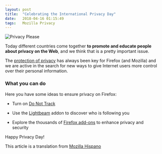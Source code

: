 ```yaml
---
layout: post
title:  "Celebrating the International Privacy Day"
date:   2018-04-16 01:15:49
tags:   Mozilla Privacy
---
```




![Privacy Please](http://f.cl.ly/items/2F2D3j0L1j2c3c2B0D1j/Image%202014-01-28%20at%201.35.07%20a.m..png)

Today different countries come together **to promote and educate people about privacy on the Web**, and we think that is a pretty important issue.

The [protection of privacy](http://www.mozilla.org/en-US/privacy/) has always been key for Firefox (and Mozilla) and we are active in the search for new ways to give Internet users more control over their personal information.

### What you can do
Here you have some ideas to ensure privacy on Firefox:

-  Turn on [Do Not Track](https://support.mozilla.org/en-US/kb/how-do-i-turn-do-not-track-feature)

- Use the [Lightbeam](https://www.mozilla.org/lightbeam) addon to discover who is following you

- Explore the thousands of [Firefox add-ons](https://addons.mozilla.org/firefox/extensions/privacy-security/) to enhance privacy and security

Happy Privacy Day!

This article is a translation from [Mozilla Hispano](http://mozilla-hispano.org)

